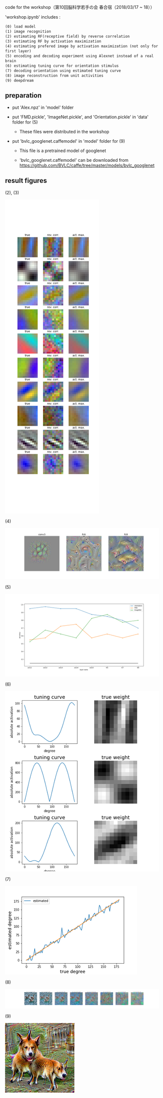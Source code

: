 code for the workshop（第10回脳科学若手の会 春合宿（2018/03/17 ~ 18））

'workshop.ipynb' includes :

    (0) load model
    (1) image recognition
    (2) estimating RF(receptive field) by reverse correlation
    (3) estimating RF by activation maximization
    (4) estimating prefered image by activation maximization (not only for first layer)
    (5) encoding and decoding experiment using Alexnet instead of a real brain
    (6) estimating tuning curve for orientation stimulus
    (7) decoding orientation using estimated tuning curve
    (8) image reconstruction from unit activities
    (9) deepdream

## preparation

*   put 'Alex.npz' in 'model' folder

*   put 'FMD.pickle', 'ImageNet.pickle', and 'Orientation.pickle' in 'data' folder for (5)

	*   These files were distributed in the workshop

*   put 'bvlc_googlenet.caffemodel' in 'model' folder for (9)

	*   This file is a pretrained model of googlenet
    
	*   'bvlc_googlenet.caffemodel' can be downloaded from https://github.com/BVLC/caffe/tree/master/models/bvlc_googlenet


## result figures

(2), (3)

<img src="https://github.com/mrkmakr/workshop/blob/master/fig/RF_rc_am.png" alt="a" title="a">

(4)

<img src="https://github.com/mrkmakr/workshop/blob/master/fig/activation_maximization.png" alt="a" title="a">

(5)

<img src="https://github.com/mrkmakr/workshop/blob/master/fig/enc_dec_acc.png" alt="a" title="a">

(6)

<img src="https://github.com/mrkmakr/workshop/blob/master/fig/tuning_curve_and_weight.png" alt="a" title="a">

(7)

<img src="https://github.com/mrkmakr/workshop/blob/master/fig/orientation_decoding.png" alt="a" title="a">

(8)

<img src="https://github.com/mrkmakr/workshop/blob/master/fig/icnn.png" alt="a" title="a">

(9)

<img src="https://github.com/mrkmakr/workshop/blob/master/fig/dream.png" alt="a" title="a">
